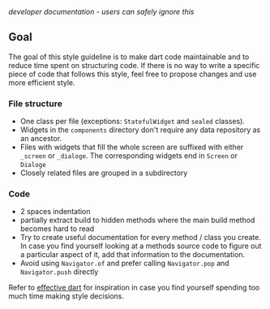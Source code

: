 *developer documentation - users can safely ignore this*

## Goal

The goal of this style guideline is to make dart code maintainable and to reduce time spent on structuring code. If there is no way to write a specific piece of code that follows this style, feel free to propose changes and use more efficient style.

### File structure

- One class per file (exceptions: `StatefulWidget` and `sealed` classes).
- Widgets in the `components` directory don't require any data repository as an ancestor.
- Files with widgets that fill the whole screen are suffixed with either `_screen` or `_dialoge`. The corresponding widgets end in `Screen` or `Dialoge`
- Closely related files are grouped in a subdirectory

### Code

- 2 spaces indentation
- partially extract build to hidden methods where the main build method becomes hard to read
- Try to create useful documentation for every method / class you create. In case you find yourself looking at a methods source code to figure out a particular aspect of it, add that information to the documentation.
- Avoid using `Navigator.of` and prefer calling `Navigator.pop` and `Navigator.push` directly  

Refer to [effective dart](https://dart.dev/effective-dart) for inspiration in case you find yourself spending too much time making style decisions.